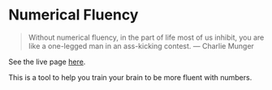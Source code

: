 Numerical Fluency
=================

> Without numerical fluency, in the part of life most of us inhibit, you are like a one-legged man in an ass-kicking contest.
> — Charlie Munger

See the live page [here](http://sebpearce.com/numerical-fluency/).

This is a tool to help you train your brain to be more fluent with numbers.